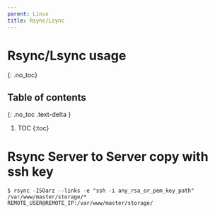 ```yaml
---
parent: Linux
title: Rsync/Lsync
---
```


# Rsync/Lsync usage
{: .no_toc}

## Table of contents
{: .no_toc .text-delta }

1. TOC
{:toc}

# Rsync Server to Server copy with ssh key

```terminal
$ rsync -ISOarz --links -e "ssh -i any_rsa_or_pem_key_path" /var/www/master/storage/* REMOTE_USER@REMOTE_IP:/var/www/master/storage/
```